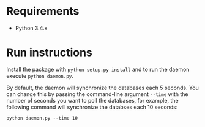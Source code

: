# Requirements

- Python 3.4.x

# Run instructions

Install the package with `python setup.py install` and to run the daemon execute `python daemon.py`.

By default, the daemon will synchronize the databases each 5 seconds. You can change this by passing the command-line argument `--time` with the number of seconds you want to poll the databases, for example, the following command will synchronize the databses each 10 seconds:

`python daemon.py --time 10`

